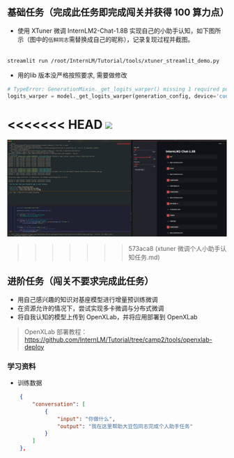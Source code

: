 





## 基础任务（完成此任务即完成闯关并获得 100 算力点）

- 使用 XTuner 微调 InternLM2-Chat-1.8B 实现自己的小助手认知，如下图所示（图中的`伍鲜同志`需替换成自己的昵称），记录复现过程并截图。

```bash

streamlit run /root/InternLM/Tutorial/tools/xtuner_streamlit_demo.py

```

- 用的lib 版本没严格按照要求, 需要做修改
```python
# TypeError: GenerationMixin._get_logits_warper() missing 1 required positional argument: 'device'
logits_warper = model._get_logits_warper(generation_config, device='cuda' 

```



<<<<<<< HEAD
![](2024-08-19-11-25.png)
=======
![](./assets/2024-08-19-11-25.png)
>>>>>>> 573aca8 (xtuner 微调个人小助手认知任务.md)


## 进阶任务（闯关不要求完成此任务）

- 用自己感兴趣的知识对基座模型进行增量预训练微调
- 在资源允许的情况下，尝试实现多卡微调与分布式微调
- 将自我认知的模型上传到 OpenXLab，并将应用部署到 OpenXLab

> OpenXLab 部署教程：https://github.com/InternLM/Tutorial/tree/camp2/tools/openxlab-deploy




###  学习资料

-  训练数据
```json
    {
        "conversation": [
            {
                "input": "你做什么",
                "output": "我在这里帮助大豆包同志完成个人助手任务"
            }
        ]
    },

```



